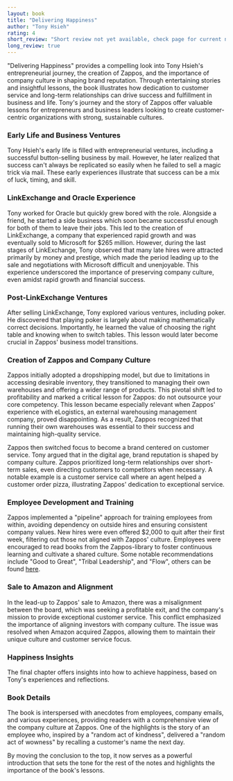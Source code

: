 ```yaml
---
layout: book
title: "Delivering Happiness"
author: "Tony Hsieh"
rating: 4
short_review: "Short review not yet available, check page for current notes"
long_review: true
---
```


"Delivering Happiness" provides a compelling look into Tony Hsieh's entrepreneurial journey, the creation of Zappos, and the importance of company culture in shaping brand reputation. Through entertaining stories and insightful lessons, the book illustrates how dedication to customer service and long-term relationships can drive success and fulfillment in business and life. Tony's journey and the story of Zappos offer valuable lessons for entrepreneurs and business leaders looking to create customer-centric organizations with strong, sustainable cultures.

### Early Life and Business Ventures 

Tony Hsieh's early life is filled with entrepreneurial ventures, including a successful button-selling business by mail. However, he later realized that success can't always be replicated so easily when he failed to sell a magic trick via mail. These early experiences illustrate that success can be a mix of luck, timing, and skill.

### LinkExchange and Oracle Experience

Tony worked for Oracle but quickly grew bored with the role. Alongside a friend, he started a side business which soon became successful enough for both of them to leave their jobs. This led to the creation of LinkExchange, a company that experienced rapid growth and was eventually sold to Microsoft for $265 million. However, during the last stages of LinkExchange, Tony observed that many late hires were attracted primarily by money and prestige, which made the period leading up to the sale and negotiations with Microsoft difficult and unenjoyable. This experience underscored the importance of preserving company culture, even amidst rapid growth and financial success.

### Post-LinkExchange Ventures

After selling LinkExchange, Tony explored various ventures, including poker. He discovered that playing poker is largely about making mathematically correct decisions. Importantly, he learned the value of choosing the right table and knowing when to switch tables. This lesson would later become crucial in Zappos' business model transitions.

### Creation of Zappos and Company Culture

Zappos initially adopted a dropshipping model, but due to limitations in accessing desirable inventory, they transitioned to managing their own warehouses and offering a wider range of products. This pivotal shift led to profitability and marked a critical lesson for Zappos: do not outsource your core competency. This lesson became especially relevant when Zappos' experience with eLogistics, an external warehousing management company, proved disappointing. As a result, Zappos recognized that running their own warehouses was essential to their success and maintaining high-quality service.

Zappos then switched focus to become a brand centered on customer service. Tony argued that in the digital age, brand reputation is shaped by company culture. Zappos prioritized long-term relationships over short-term sales, even directing customers to competitors when necessary. A notable example is a customer service call where an agent helped a customer order pizza, illustrating Zappos' dedication to exceptional service.

### Employee Development and Training

Zappos implemented a "pipeline" approach for training employees from within, avoiding dependency on outside hires and ensuring consistent company values. New hires were even offered $2,000 to quit after their first week, filtering out those not aligned with Zappos' culture. Employees were encouraged to read books from the Zappos-library to foster continuous learning and cultivate a shared culture. Some notable recommendations include "Good to Great", "Tribal Leadership", and "Flow", others can be found [here](https://blog.deliveringhappiness.com/our-favorite-books).

### Sale to Amazon and Alignment

In the lead-up to Zappos' sale to Amazon, there was a misalignment between the board, which was seeking a profitable exit, and the company's mission to provide exceptional customer service. This conflict emphasized the importance of aligning investors with company culture. The issue was resolved when Amazon acquired Zappos, allowing them to maintain their unique culture and customer service focus.

### Happiness Insights

The final chapter offers insights into how to achieve happiness, based on Tony's experiences and reflections.

### Book Details
The book is interspersed with anecdotes from employees, company emails, and various experiences, providing readers with a comprehensive view of the company culture at Zappos. One of the highlights is the story of an employee who, inspired by a "random act of kindness", delivered a "random act of wowness" by recalling a customer's name the next day.

By moving the conclusion to the top, it now serves as a powerful introduction that sets the tone for the rest of the notes and highlights the importance of the book's lessons.